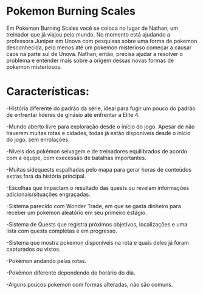 # Pokemon Burning Scales
Em Pokemon Burning Scales você se coloca no lugar de Nathan, um treinador que já viajou pelo mundo. No momento está ajudando a professora Juniper em Unova com pesquisas sobre uma forma de pokemon desconhecida, pelo menos até um pokemon misterioso começar a causar caos na parte sul de Unova. Nathan, então, precisa ajudar a resolver o problema e entender mais sobre a origem dessas novas formas de pokemon misteriosos.

# Características:
-História diferente do padrão da série, ideal para fugir um pouco do padrão de enfrentar líderes de ginásio até enfrentar a Elite 4.

-Mundo aberto livre para exploração desde o início do jogo. Apesar de não haverem muitas rotas e cidades, todas já estão disponíveis desde o início do jogo, sem enrolações.

-Níveis dos pokémon selvagem e de treinadores equilibrados de acordo com a equipe, com execessão de batalhas importantes.

-Muitas sidequests espalhadas pelo mapa para gerar horas de conteúdos extras fora da história principal.

-Escolhas que impactam o resultado das quests ou revelam informações adicionais/situações engraçadas.

-Sistema parecido com Wonder Trade, em que se gasta dinheiro para receber um pokemon aleatório em seu primeiro estágio.

-Sistema de Quests que registra próximos objetivos, localizações e uma lista com quests completas e em progresso.

-Sistema que mostra pokemon disponíveis na rota e quais deles já foram capturados ou vistos.

-Pokémon andando pelas rotas.

-Pokémon diferente dependendo do horário do dia.

-Alguns poucos pokemon com formas alteradas, não são comuns.
